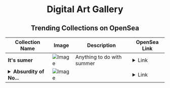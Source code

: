 <div align="center">

# Digital Art Gallery

## Trending Collections on OpenSea

| Collection Name                       | Image                                                                                     | Description                       | OpenSea Link                                                                                          |
|---------------------------------------|-------------------------------------------------------------------------------------------|-----------------------------------|--------------------------------------------------------------------------------------------------------|
| **It's sumer** | ![Image](https://i.seadn.io/s/raw/files/f61f2b678d89c651f9e578acf130fdda.jpg?w=500&auto=format?w=200&auto=format) | Anything to do with summer | <details><summary>Link</summary>[It's sumer](https://opensea.io/collection/it-s-sumer)</details> |
| **<details><summary>Absurdity of No...</summary>Absurdity of Now</details>** | ![Image](https://i.seadn.io/s/raw/files/4572bc37b8472c418c45cc0d8ced7a18.jpg?w=500&auto=format?w=200&auto=format) |  | <details><summary>Link</summary>[Absurdity of Now](https://opensea.io/collection/absurdity-of-now)</details> |

</div>